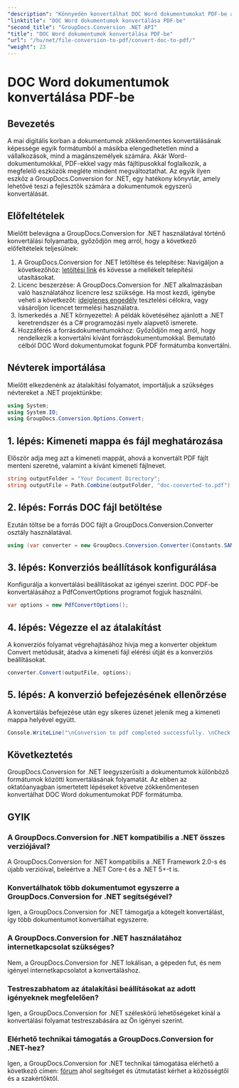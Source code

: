 ```yaml
---
"description": "Könnyedén konvertálhat DOC Word dokumentumokat PDF-be a GroupDocs.Conversion for .NET segítségével. Kövesse lépésről lépésre szóló útmutatónkat a zökkenőmentes dokumentumkonvertáláshoz."
"linktitle": "DOC Word dokumentumok konvertálása PDF-be"
"second_title": "GroupDocs.Conversion .NET API"
"title": "DOC Word dokumentumok konvertálása PDF-be"
"url": "/hu/net/file-conversion-to-pdf/convert-doc-to-pdf/"
"weight": 23
---
```


# DOC Word dokumentumok konvertálása PDF-be

## Bevezetés
A mai digitális korban a dokumentumok zökkenőmentes konvertálásának képessége egyik formátumból a másikba elengedhetetlen mind a vállalkozások, mind a magánszemélyek számára. Akár Word-dokumentumokkal, PDF-ekkel vagy más fájltípusokkal foglalkozik, a megfelelő eszközök megléte mindent megváltoztathat. Az egyik ilyen eszköz a GroupDocs.Conversion for .NET, egy hatékony könyvtár, amely lehetővé teszi a fejlesztők számára a dokumentumok egyszerű konvertálását.
## Előfeltételek
Mielőtt belevágna a GroupDocs.Conversion for .NET használatával történő konvertálási folyamatba, győződjön meg arról, hogy a következő előfeltételek teljesülnek:
1. A GroupDocs.Conversion for .NET letöltése és telepítése: Navigáljon a következőhöz: [letöltési link](https://releases.groupdocs.com/conversion/net/) és kövesse a mellékelt telepítési utasításokat.
2. Licenc beszerzése: A GroupDocs.Conversion for .NET alkalmazásban való használatához licencre lesz szüksége. Ha most kezdi, igénybe veheti a következőt: [ideiglenes engedély](https://purchase.groupdocs.com/temporary-license/) tesztelési célokra, vagy vásároljon licencet termelési használatra.
3. Ismerkedés a .NET környezettel: A példák követéséhez ajánlott a .NET keretrendszer és a C# programozási nyelv alapvető ismerete.
4. Hozzáférés a forrásdokumentumokhoz: Győződjön meg arról, hogy rendelkezik a konvertálni kívánt forrásdokumentumokkal. Bemutató célból DOC Word dokumentumokat fogunk PDF formátumba konvertálni.

## Névterek importálása
Mielőtt elkezdenénk az átalakítási folyamatot, importáljuk a szükséges névtereket a .NET projektünkbe:
```csharp
using System;
using System.IO;
using GroupDocs.Conversion.Options.Convert;
```
## 1. lépés: Kimeneti mappa és fájl meghatározása
Először adja meg azt a kimeneti mappát, ahová a konvertált PDF fájlt menteni szeretné, valamint a kívánt kimeneti fájlnevet.
```csharp
string outputFolder = "Your Document Directory";
string outputFile = Path.Combine(outputFolder, "doc-converted-to.pdf");
```
## 2. lépés: Forrás DOC fájl betöltése
Ezután töltse be a forrás DOC fájlt a GroupDocs.Conversion.Converter osztály használatával.
```csharp
using (var converter = new GroupDocs.Conversion.Converter(Constants.SAMPLE_DOC))
```
## 3. lépés: Konverziós beállítások konfigurálása
Konfigurálja a konvertálási beállításokat az igényei szerint. DOC PDF-be konvertálásához a PdfConvertOptions programot fogjuk használni.
```csharp
var options = new PdfConvertOptions();
```
## 4. lépés: Végezze el az átalakítást
A konverziós folyamat végrehajtásához hívja meg a konverter objektum Convert metódusát, átadva a kimeneti fájl elérési útját és a konverziós beállításokat.
```csharp
converter.Convert(outputFile, options);
```
## 5. lépés: A konverzió befejezésének ellenőrzése
A konvertálás befejezése után egy sikeres üzenet jelenik meg a kimeneti mappa helyével együtt.
```csharp
Console.WriteLine("\nConversion to pdf completed successfully. \nCheck output in {0}", outputFolder);
```

## Következtetés
GroupDocs.Conversion for .NET leegyszerűsíti a dokumentumok különböző formátumok közötti konvertálásának folyamatát. Az ebben az oktatóanyagban ismertetett lépéseket követve zökkenőmentesen konvertálhat DOC Word dokumentumokat PDF formátumba.
## GYIK
### A GroupDocs.Conversion for .NET kompatibilis a .NET összes verziójával?
A GroupDocs.Conversion for .NET kompatibilis a .NET Framework 2.0-s és újabb verzióival, beleértve a .NET Core-t és a .NET 5+-t is.
### Konvertálhatok több dokumentumot egyszerre a GroupDocs.Conversion for .NET segítségével?
Igen, a GroupDocs.Conversion for .NET támogatja a kötegelt konvertálást, így több dokumentumot konvertálhat egyszerre.
### A GroupDocs.Conversion for .NET használatához internetkapcsolat szükséges?
Nem, a GroupDocs.Conversion for .NET lokálisan, a gépeden fut, és nem igényel internetkapcsolatot a konvertáláshoz.
### Testreszabhatom az átalakítási beállításokat az adott igényeknek megfelelően?
Igen, a GroupDocs.Conversion for .NET széleskörű lehetőségeket kínál a konvertálási folyamat testreszabására az Ön igényei szerint.
### Elérhető technikai támogatás a GroupDocs.Conversion for .NET-hez?
Igen, a GroupDocs.Conversion for .NET technikai támogatása elérhető a következő címen: [fórum](https://forum.groupdocs.com/c/conversion/11) ahol segítséget és útmutatást kérhet a közösségtől és a szakértőktől.